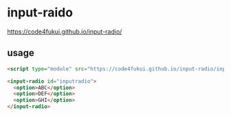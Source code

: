 # input-raido

https://code4fukui.github.io/input-radio/

## usage

```html
<script type="module" src="https://code4fukui.github.io/input-radio/input-radio.js"></script>

<input-radio id="inputradio">
  <option>ABC</option>
  <option>DEF</option>
  <option>GHI</option>
</input-radio>
```
